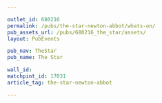 ```yaml
---

outlet_id: 680216
permalink: /pubs/the-star-newton-abbot/whats-on/
pub_assets_url: /pubs/680216_the_star/assets/
layout: PubEvents

pub_nav: TheStar
pub_name: The Star

wall_id:
matchpint_id: 17031
article_tag: the-star-newton-abbot

---
```



